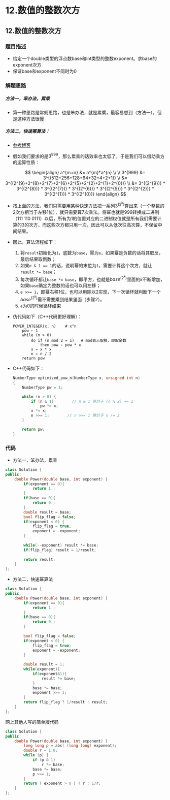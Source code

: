 # 12.数值的整数次方


## 12.数值的整数次方  

### 题目描述  

- 给定一个double类型的浮点数base和int类型的整数exponent。求base的exponent次方  
- 保证base和exponent不同时为0    

### 解题思路  

##### 方法一，笨办法，累乘

- 第一种思路是常规思路，也是笨办法，就是累乘，最容易想到（方法一），但是这种方法很慢



##### 方法二，快速幂算法：

- [参考博客](https://blog.csdn.net/hkdgjqr/article/details/5381028)

- 假如我们要求的是$3^{999}$，那么累乘的话效率也太低了，于是我们可以借助乘方的运算性质：   

$$
\begin{align}
a^{m+n} &= a^{m}*a^{n}  \\
\\
3^{999} &= 3^{(512+256+128+64+32+4+2+1)} \\
&= 3^{(2^{9}+2^{8}+2^{7}+2^{6}+2^{5}+2^{2}+2^{1}+2^{0})} \\
&= 3^{(2^{9})} * 3^{(2^{8})} * 3^{(2^{7})} * 3^{(2^{6})} * 3^{(2^{5})} * 3^{(2^{2})} * 3^{(2^{1})} * 3^{(2^{0})}
\end{align}
$$

- 按上面的方法，我们只需要用某种快速方法把一系列$3^{(2^{k})}$算出来（一个整数的2次方相当于左移1位），就只需要算7次乘法。将幂也就是$999$转换成二进制（111 110 0111）以后，所有为1的位置对应的二进制权值就是所有我们需要计算的$3$的次方，而这些次方都只用一次，因此可以从低次往高次算，不保留中间结果。    

- 因此，算法流程如下：   
  1. 将`result`初始化为`1`，底数为`base`，幂为`e`，如果幂是负数的话将其取反，最后结果取倒数；   
  2. 如果`e & 1 == 1`的话，说明幂的末位为`1`，需要计算这个次方，就让`result *= base`；   
  3. 每次循环都让`base *= base`，即平方，也就是$base^{(2^{k})}$里面的$k$不断增加，如果`base`确定为整数的话也可以用左移；   
  4. `e >>= 1`，即幂右移1位，也可以用除以2实现，下一次循环就判断下一个$base^{(2^{k})}$需不需要乘到结果里面（步骤2）。
  5. `e`为0的时候循环结束

- 伪代码如下（C++代码更好理解）：

  ```
  POWER_INTEGER(x, n)    # x^n
      pow ← 1
      while (n > 0)
          do if (n mod 2 = 1)   # mod表示取模，即取余数
              then pow ← pow * x
          x ← x * x
          n ← n / 2
      return pow
  ```

- C++代码如下：

  ```c++
  NumberType optimized_pow_n(NumberType x, unsigned int n)
  {
      NumberType pw = 1;
  
      while (n > 0) {
          if (n & 1)        // n & 1 等价于 (n % 2) == 1
              pw *= x;
          x *= x;
          n >>= 1;        // n >>= 1 等价于 n /= 2
      }
  
      return pw;
  }
  ```

  

### 代码 

- 方法一，笨办法，累乘    

```c++
class Solution {
public:
    double Power(double base, int exponent) {
        if(exponent == 0){
            return 1.;
        }
        if(base == 0){
            return 0.;
        }
        double result = base;
        bool flip_flag = false;
        if(exponent < 0) {
            flip_flag = true;
            exponent = -exponent;
        }
        
        while(--exponent) result *= base;
        if(flip_flag) result = 1/result;
        
        return result;
    }
};
```

- 方法二，快速幂算法  

```c++
class Solution {
public:
    double Power(double base, int exponent) {
        if(exponent == 0){
            return 1.;
        }
        if(base == 0){
            return 0.;
        }
        
        bool flip_flag = false;
        if(exponent < 0) {
            flip_flag = true;
            exponent = -exponent;
        }
        
        double result = 1;
        while(exponent){
            if(exponent&1){
                result *= base;
            }
            base *= base;
            exponent >>= 1;
        }
        return flip_flag ? 1/result : result;
    }
};
```

网上其他人写的简单版代码   

```c++
class Solution {
public:
    double Power(double base, int exponent) {
        long long p = abs( (long long) exponent);
        double r = 1.0;
        while (p) {
            if (p & 1)
                r *= base;
            base *= base;
            p >>= 1;
        }
        return ( exponent > 0 ) ? r : 1/r;
    }
};
```




